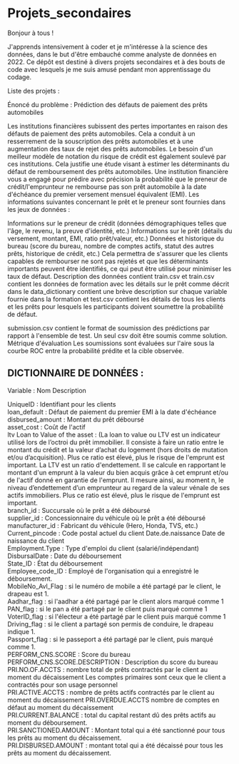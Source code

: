 # Projets_secondaires
Bonjour à tous !

J'apprends intensivement à coder et je m'intéresse à la science des données, dans le but d'être embauché comme analyste de données en 2022.
Ce dépôt est destiné à divers projets secondaires et à des bouts de code avec lesquels je me suis amusé pendant mon apprentissage du codage.

Liste des projets :

Énoncé du problème : Prédiction des défauts de paiement des prêts automobiles

Les institutions financières subissent des pertes importantes en raison des défauts de paiement des prêts automobiles. Cela a conduit à un resserrement de la souscription des prêts automobiles et à une augmentation des taux de rejet des prêts automobiles. Le besoin d'un meilleur modèle de notation du risque de crédit est également soulevé par ces institutions. Cela justifie une étude visant à estimer les déterminants du défaut de remboursement des prêts automobiles. Une institution financière vous a engagé pour prédire avec précision la probabilité que le preneur de crédit/l'emprunteur ne rembourse pas son prêt automobile à la date d'échéance du premier versement mensuel équivalent (EMI). Les informations suivantes concernant le prêt et le preneur sont fournies dans les jeux de données :

Informations sur le preneur de crédit (données démographiques telles que l'âge, le revenu, la preuve d'identité, etc.) Informations sur le prêt (détails du versement, montant, EMI, ratio prêt/valeur, etc.) Données et historique du bureau (score du bureau, nombre de comptes actifs, statut des autres prêts, historique de crédit, etc.) Cela permettra de s'assurer que les clients capables de rembourser ne sont pas rejetés et que les déterminants importants peuvent être identifiés, ce qui peut être utilisé pour minimiser les taux de défaut.
Description des données contient train.csv et train.csv contient les données de formation avec les détails sur le prêt comme décrit dans le data_dictionary contient une brève description sur chaque variable fournie dans la formation et test.csv contient les détails de tous les clients et les prêts pour lesquels les participants doivent soumettre la probabilité de défaut.

submission.csv contient le format de soumission des prédictions par rapport à l'ensemble de test. Un seul csv doit être soumis comme solution.
Métrique d'évaluation Les soumissions sont évaluées sur l'aire sous la courbe ROC entre la probabilité prédite et la cible observée.


## DICTIONNAIRE DE DONNÉES : 

Variable : Nom Description<br>

UniqueID : Identifiant pour les clients <br>
loan_default : Défaut de paiement du premier EMI à la date d'échéance <br>
disbursed_amount : Montant du prêt déboursé <br>
asset_cost : Coût de l'actif <br>
ltv Loan to Value of the asset : (La loan to value ou LTV est un indicateur utilisé lors de l’octroi du prêt immobilier. Il consiste à faire un ratio entre le montant du crédit et la valeur d’achat du logement (hors droits de mutation et/ou d’acquisition). Plus ce ratio est élevé, plus le risque de l'emprunt est important.
La LTV est un ratio d'endettement. Il se calcule en rapportant le montant d'un emprunt à la valeur du bien acquis grâce à cet emprunt et/ou de l'actif donné en garantie de l'emprunt.
Il mesure ainsi, au moment n, le niveau d’endettement d’un emprunteur au regard de la valeur vénale de ses actifs immobiliers. Plus ce ratio est élevé, plus le risque de l'emprunt est important.<br>
branch_id : Succursale où le prêt a été déboursé <br>
supplier_id : Concessionnaire du véhicule où le prêt a été déboursé<br>
manufacturer_id : Fabricant du véhicule (Hero, Honda, TVS, etc.) <br>
Current_pincode : Code postal actuel du client Date.de.naissance Date de naissance du client <br>
Employment.Type : Type d'emploi du client (salarié/indépendant) <br>
DisbursalDate : Date du déboursement <br>
State_ID : État du déboursement <br>
Employee_code_ID : Employé de l'organisation qui a enregistré le déboursement. <br>
MobileNo_Avl_Flag : si le numéro de mobile a été partagé par le client, le drapeau est 1.<br> 
Aadhar_flag  : si l'aadhar a été partagé par le client alors marqué comme 1 <br>
PAN_flag : si le pan a été partagé par le client puis marqué comme 1 <br>
VoterID_flag : si l'électeur a été partagé par le client puis marqué comme 1 <br>
Driving_flag : si le client a partagé son permis de conduire, le drapeau indique 1. <br>
Passport_flag : si le passeport a été partagé par le client, puis marqué comme 1.<br> 
PERFORM_CNS.SCORE : Score du bureau <br>
PERFORM_CNS.SCORE.DESCRIPTION : Description du score du bureau <br>
PRI.NO.OF.ACCTS : nombre total de prêts contractés par le client au moment du décaissement Les comptes primaires sont ceux que le client a contractés pour son usage personnel<br>
PRI.ACTIVE.ACCTS : nombre de prêts actifs contractés par le client au moment du décaissement PRI.OVERDUE.ACCTS nombre de comptes en défaut au moment du décaissement <br>
PRI.CURRENT.BALANCE : total du capital restant dû des prêts actifs au moment du déboursement. <br>
PRI.SANCTIONED.AMOUNT : Montant total qui a été sanctionné pour tous les prêts au moment du décaissement. <br>
PRI.DISBURSED.AMOUNT : montant total qui a été décaissé pour tous les prêts au moment du décaissement. <br>
